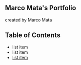 ## Marco Mata's Portfolio
created by Marco Mata

## Table of Contents
<ul>
    <li>list item</li>
    <li>list item</li>
    <li><a href="google.com">list item</a></li>
</ul>